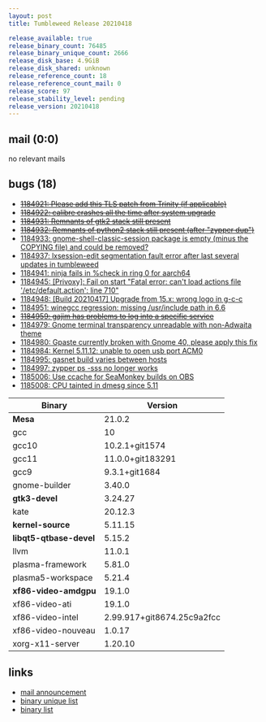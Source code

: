 ```yaml
---
layout: post
title: Tumbleweed Release 20210418

release_available: true
release_binary_count: 76485
release_binary_unique_count: 2666
release_disk_base: 4.9GiB
release_disk_shared: unknown
release_reference_count: 18
release_reference_count_mail: 0
release_score: 97
release_stability_level: pending
release_version: 20210418
---
```


## mail (0:0)

no relevant mails

## bugs (18)

<!--more-->

- ~~[1184921: Please add this TLS patch from Trinity (if applicable)](https://bugzilla.opensuse.org/show_bug.cgi?id=1184921)~~
- ~~[1184922: calibre crashes all the time after system upgrade](https://bugzilla.opensuse.org/show_bug.cgi?id=1184922)~~
- ~~[1184931: Remnants of gtk2 stack still present](https://bugzilla.opensuse.org/show_bug.cgi?id=1184931)~~
- ~~[1184932: Remnants of python2 stack still present (after "zypper dup")](https://bugzilla.opensuse.org/show_bug.cgi?id=1184932)~~
- [1184933: gnome-shell-classic-session package is empty (minus the COPYING file) and could be removed?](https://bugzilla.opensuse.org/show_bug.cgi?id=1184933)
- [1184937: lxsession-edit  segmentation fault error after last several updates in tumbleweed](https://bugzilla.opensuse.org/show_bug.cgi?id=1184937)
- [1184941: ninja fails in %check in ring 0 for aarch64](https://bugzilla.opensuse.org/show_bug.cgi?id=1184941)
- [1184945: \[Privoxy\]: Fail on start "Fatal error: can't load actions file '/etc/default.action': line 710"](https://bugzilla.opensuse.org/show_bug.cgi?id=1184945)
- [1184948: \[Build 20210417\] Upgrade from 15.x: wrong logo in g-c-c](https://bugzilla.opensuse.org/show_bug.cgi?id=1184948)
- [1184951: winegcc regression: missing /usr/include path in 6.6](https://bugzilla.opensuse.org/show_bug.cgi?id=1184951)
- ~~[1184959: gajim has problems to log into a specific service](https://bugzilla.opensuse.org/show_bug.cgi?id=1184959)~~
- [1184979: Gnome terminal transparency unreadable with non-Adwaita theme](https://bugzilla.opensuse.org/show_bug.cgi?id=1184979)
- [1184980: Gpaste currently broken with Gnome 40, please apply this fix](https://bugzilla.opensuse.org/show_bug.cgi?id=1184980)
- [1184984: Kernel 5.11.12: unable to open usb port ACM0](https://bugzilla.opensuse.org/show_bug.cgi?id=1184984)
- [1184995: gasnet build varies between hosts](https://bugzilla.opensuse.org/show_bug.cgi?id=1184995)
- [1184997: zypper ps -sss no longer works](https://bugzilla.opensuse.org/show_bug.cgi?id=1184997)
- [1185006: Use ccache for SeaMonkey builds on OBS](https://bugzilla.opensuse.org/show_bug.cgi?id=1185006)
- [1185008: CPU tainted in dmesg since 5.11](https://bugzilla.opensuse.org/show_bug.cgi?id=1185008)

Binary | Version
--- | ---
**Mesa** | 21.0.2
gcc | 10
gcc10 | 10.2.1+git1574
gcc11 | 11.0.0+git183291
gcc9 | 9.3.1+git1684
gnome-builder | 3.40.0
**gtk3-devel** | 3.24.27
kate | 20.12.3
**kernel-source** | 5.11.15
**libqt5-qtbase-devel** | 5.15.2
llvm | 11.0.1
plasma-framework | 5.81.0
plasma5-workspace | 5.21.4
**xf86-video-amdgpu** | 19.1.0
xf86-video-ati | 19.1.0
xf86-video-intel | 2.99.917+git8674.25c9a2fcc
xf86-video-nouveau | 1.0.17
xorg-x11-server | 1.20.10

## links

- [mail announcement](https://github.com/boombatower/tumbleweed-review/issues/10)
- [binary unique list](http://download.opensuse.org/history/20210418/rpm.unique.list)
- [binary list](http://download.opensuse.org/history/20210418/rpm.list)
